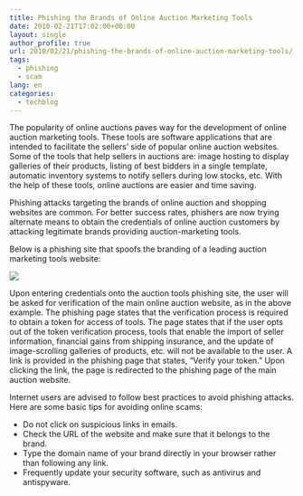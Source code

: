 ```yaml
---
title: Phishing the Brands of Online Auction Marketing Tools
date: 2010-02-21T17:02:00+00:00
layout: single
author_profile: true
url: 2010/02/21/phishing-the-brands-of-online-auction-marketing-tools/
tags:
  - phishing
  - scam
lang: en
categories: 
  - techblog
---
```

The popularity of online auctions paves way for the development of online auction marketing tools. These tools are software applications that are intended to facilitate the sellers’ side of popular online auction websites. Some of the tools that help sellers in auctions are: image hosting to display galleries of their products, listing of best bidders in a single template, automatic inventory systems to notify sellers during low stocks, etc. With the help of these tools, online auctions are easier and time saving.

Phishing attacks targeting the brands of online auction and shopping websites are common. For better success rates, phishers are now trying alternate means to obtain the credentials of online auction customers by attacking legitimate brands providing auction-marketing tools.

Below is a phishing site that spoofs the branding of a leading auction marketing tools website:

[![](http://2.bp.blogspot.com/_vaUVXcmC3OI/S4Ffb5BHBjI/AAAAAAAAA94/P_BopgdAnFo/s640/Screen+shot+2010-02-19+at+10.08.05+PM.png)](http://2.bp.blogspot.com/_vaUVXcmC3OI/S4Ffb5BHBjI/AAAAAAAAA94/P_BopgdAnFo/s1600-h/Screen+shot+2010-02-19+at+10.08.05+PM.png)

Upon entering credentials onto the auction tools phishing site, the user will be asked for verification of the main online auction website, as in the above example. The phishing page states that the verification process is required to obtain a token for access of tools. The page states that if the user opts out of the token verification process, tools that enable the import of seller information, financial gains from shipping insurance, and the update of image-scrolling galleries of products, etc. will not be available to the user. A link is provided in the phishing page that states, “Verify your token.” Upon clicking the link, the page is redirected to the phishing page of the main auction website.

Internet users are advised to follow best practices to avoid phishing attacks. Here are some basic tips for avoiding online scams:

  * Do not click on suspicious links in emails.
  * Check the URL of the website and make sure that it belongs to the brand.
  * Type the domain name of your brand directly in your browser rather than following any link.
  * Frequently update your security software, such as antivirus and antispyware.
